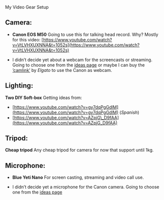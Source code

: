 
My Video Gear Setup

## Camera:
- **Canon EOS M50**
	Going to use this for talking head record.
	Why? Mostly for this video:
	[https://www.youtube.com/watch?v=VtLVHXUXNNA&t=1052s](https://www.youtube.com/watch?v=VtLVHXUXNNA&t=1052s)  

- I didn’t decide yet about a webcam for the screencasts or streaming. Going to choose one from the [ideas page](Ideas-Accessories.md "ideas page") or maybe I can buy the [’camlink’](https://www.elgato.com/es/gaming/cam-link-4k) by _Elgato_ to use the Canon as webcam.

## Lighting:
**Two DIY Soft-box**
Getting ideas from:
- [https://www.youtube.com/watch?v=gy7dqPgGdlM](https://www.youtube.com/watch?v=gy7dqPgGdlM) (_Spanish_)
- [https://www.youtube.com/watch?v=AZpjG\_D9fAA](https://www.youtube.com/watch?v=AZpjG_D9fAA)

## Tripod:
**Cheap tripod**
Any cheap tripod for camera for now that support until 1kg.

## Microphone:
- **Blue Yeti Nano**
	For screen casting, streaming and video call use.  

- I didn’t decide yet a microphone for the Canon camera. Going to choose one from the [ideas page](Ideas-Accessories.md "ideas page")
